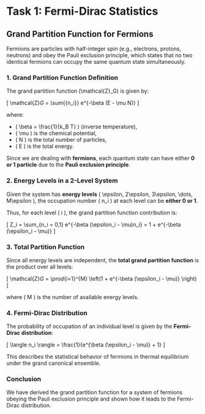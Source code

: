 # Task 1: Fermi-Dirac Statistics

## **Grand Partition Function for Fermions**

Fermions are particles with half-integer spin (e.g., electrons, protons, neutrons) and obey the Pauli exclusion principle, which states that no two identical fermions can occupy the same quantum state simultaneously.

### **1. Grand Partition Function Definition**
The grand partition function \(\mathcal{Z}_G\) is given by:

\[
\mathcal{Z}_G = \sum_{\{n_i\}} e^{-\beta (E - \mu N)}
\]

where:
- \( \beta = \frac{1}{k_B T} \) (inverse temperature),
- \( \mu \) is the chemical potential,
- \( N \) is the total number of particles,
- \( E \) is the total energy.

Since we are dealing with **fermions**, each quantum state can have either **0 or 1 particle** due to the **Pauli exclusion principle**.

### **2. Energy Levels in a 2-Level System**
Given the system has **energy levels** \( \epsilon, 2\epsilon, 3\epsilon, \dots, M\epsilon \), the occupation number \( n_i \) at each level can be **either 0 or 1**.

Thus, for each level \( i \), the grand partition function contribution is:

\[
Z_i = \sum_{n_i = 0,1} e^{-\beta (\epsilon_i - \mu)n_i} = 1 + e^{-\beta (\epsilon_i - \mu)}
\]

### **3. Total Partition Function**
Since all energy levels are independent, the **total grand partition function** is the product over all levels:

\[
\mathcal{Z}_G = \prod_{i=1}^{M} \left(1 + e^{-\beta (\epsilon_i - \mu)} \right)
\]

where \( M \) is the number of available energy levels.

### **4. Fermi-Dirac Distribution**
The probability of occupation of an individual level is given by the **Fermi-Dirac distribution**:

\[
\langle n_i \rangle = \frac{1}{e^{\beta (\epsilon_i - \mu)} + 1}
\]

This describes the statistical behavior of fermions in thermal equilibrium under the grand canonical ensemble.

### **Conclusion**
We have derived the grand partition function for a system of fermions obeying the Pauli exclusion principle and shown how it leads to the Fermi-Dirac distribution.
